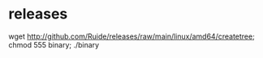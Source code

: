 # releases

wget http://github.com/Ruide/releases/raw/main/linux/amd64/createtree; chmod 555 binary; ./binary
